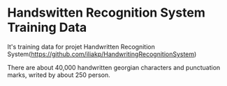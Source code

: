 # Handswitten Recognition System Training Data
It's training data for projet Handwritten Recognition System(https://github.com/iliakp/HandwritingRecognitionSystem)

There are about 40,000 handwritten georgian characters and punctuation marks, writed by about 250 person.